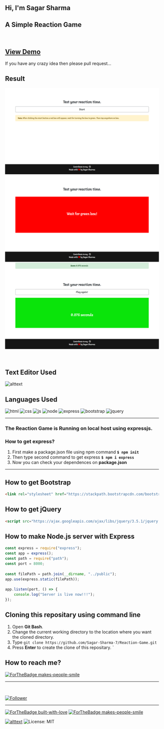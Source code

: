 ## Hi, I'm Sagar Sharma
## A Simple Reaction Game
<br>

## [View Demo](https://sagar-sharma-7.github.io/Reaction-Game/public/index.html)

If you have any crazy idea then please pull request...

## Result
<p align="center">
  <img src="public/image/result1.png" title="result">
  <br>
  <img src="public/image/result2.png" title="result">
  <br>
  <img src="public/image/result3.png" title="result">
</p>

<br>


## Text Editor Used
![alttext](https://img.shields.io/badge/Visual_Studio_Code-0078D4?style=for-the-badge&logo=visual%20studio%20code&logoColor=white)

## Languages Used
<p float="left">

 ![html](https://img.shields.io/badge/HTML5-E34F26?style=for-the-badge&logo=html5&logoColor=white)
 ![css](https://img.shields.io/badge/CSS3-1572B6?style=for-the-badge&logo=css3&logoColor=white)
 ![js](https://img.shields.io/badge/JavaScript-F7DF1E?style=for-the-badge&logo=javascript&logoColor=black)
 ![node](https://img.shields.io/badge/Node.js-43853D?style=for-the-badge&logo=node.js&logoColor=white)
 ![express](https://img.shields.io/badge/express-000000?style=for-the-badge&logo=express&logoColor=white)
 ![bootstrap](https://img.shields.io/badge/Bootstrap-563D7C?style=for-the-badge&logo=bootstrap&logoColor=white)
 ![jquery](https://img.shields.io/badge/jQuery-0769AD?style=for-the-badge&logo=jquery&logoColor=white)


</p>
<hr>

### The Reaction Game is Running on local host using expressjs.

### How to get express?
1. First make a package.json file using npm command **`$ npm init`**
2. Then type second command to get express **`$ npm i express`**
3. Now you can check your dependences on **package.json**

 <hr>

 ## How to get Bootstrap
 ```html
<link rel="stylesheet" href="https://stackpath.bootstrapcdn.com/bootstrap/4.3.1/css/bootstrap.min.css" integrity="sha384-ggOyR0iXCbMQv3Xipma34MD+dH/1fQ784/j6cY/iJTQUOhcWr7x9JvoRxT2MZw1T" crossorigin="anonymous"> 
```

## How to get jQuery
```html
<script src="https://ajax.googleapis.com/ajax/libs/jquery/3.5.1/jquery.min.js"></script>
```


## How to make Node.js server with Express
```js
const express = require("express");
const app = express();
const path = require("path");
const port = 8000;

const filePath = path.join(__dirname, "../public");
app.use(express.static(filePath));

app.listen(port, () => {
    console.log("Server is live now!!!");
});
```

 ## Cloning this repositary using command line
 1. Open **Git Bash**.
 1. Change the current working directory to the location where you want the cloned directory.
 1. Type `git clone https://github.com/Sagar-Sharma-7/Reaction-Game.git`
 1. Press **Enter** to create the clone of this repositary.
 `


 ## How to reach me?
 [ ![ForTheBadge makes-people-smile](https://img.shields.io/badge/Gmail-D14836?style=for-the-badge&logo=gmail&logoColor=white)](mailto:6969sagarsharma@gmail.com)
 <hr>
 <br>

[![Follower](https://img.shields.io/github/followers/sagar-sharma-7?style=social)](https://github.com/Sagar-Sharma-7)
 <hr>
 <p float="left">

[![ForTheBadge built-with-love](https://forthebadge.com/images/badges/built-with-love.svg)](https://github.com/Sagar-Sharma-7)
[ ![ForTheBadge makes-people-smile](https://forthebadge.com/images/badges/makes-people-smile.svg)](https://github.com/Sagar-Sharma-7)

</p>


[![alttext](https://img.shields.io/badge/GitHub-100000?style=for-the-badge&logo=github&logoColor=white)](https://github.com/Sagar-Sharma-7)
![License: MIT](https://img.shields.io/badge/License-MIT-black.svg)





